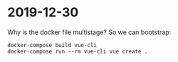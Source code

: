 # 2019-12-30

Why is the docker file multistage? So we can bootstrap:

```
docker-compose build vue-cli
docker-compose run --rm vue-cli vue create .
```

